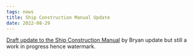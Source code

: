 ```yaml
---
tags: news
title: Ship Construction Manual Update
date: 2022-08-29
---
```

[Draft update to the Ship Construction Manual](https://thefasastartrekuniversee-group.groups.io/g/main/files/Construction%20Manuals/Meteo%20Material/SCM-Update-Watermark.pdf) by Bryan update but still a work in progress hence watermark.
